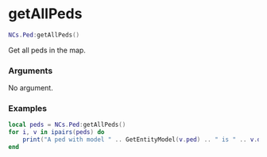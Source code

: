 # getAllPeds

```lua
NCs.Ped:getAllPeds()
```
Get all peds in the map.

### Arguments
No argument.

### Examples
```lua
local peds = NCs.Ped:getAllPeds()
for i, v in ipairs(peds) do
    print("A ped with model " .. GetEntityModel(v.ped) .. " is " .. v.distance .. " meters away.")
end
```
